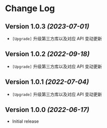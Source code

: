 Change Log
==========

Version 1.0.3 *(2023-07-01)*
----------------------------

* `[Upgrade]` 升级第三方库以及对应 API 变动更新

Version 1.0.2 *(2022-09-18)*
----------------------------

* `[Upgrade]` 升级第三方库以及对应 API 变动更新

Version 1.0.1 *(2022-07-04)*
----------------------------

* `[Upgrade]` 升级第三方库以及对应 API 变动更新

Version 1.0.0 *(2022-06-17)*
----------------------------

* Initial release
